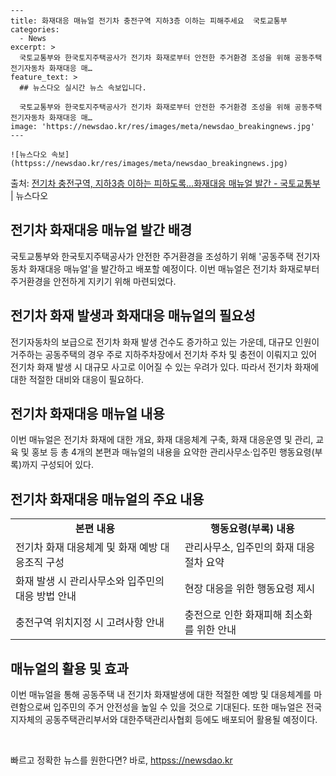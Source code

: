     ---
    title: 화재대응 매뉴얼 전기차 충전구역 지하3층 이하는 피해주세요  국토교통부
    categories:
      - News
    excerpt: >
      국토교통부와 한국토지주택공사가 전기차 화재로부터 안전한 주거환경 조성을 위해 공동주택 전기자동차 화재대응 매…
    feature_text: >
      ## 뉴스다오 실시간 뉴스 속보입니다.
    
      국토교통부와 한국토지주택공사가 전기차 화재로부터 안전한 주거환경 조성을 위해 공동주택 전기자동차 화재대응 매…
    image: 'https://newsdao.kr/res/images/meta/newsdao_breakingnews.jpg'
    ---
    
    ![뉴스다오 속보](httpss://newsdao.kr/res/images/meta/newsdao_breakingnews.jpg)

<p>출처: <a href="httpss://newsdao.kr/2763" rel="dofollow">전기차 충전구역, 지하3층 이하는 피하도록…화재대응 매뉴얼 발간 - 국토교통부</a> | 뉴스다오</p>

<h2 data-ke-size="size26">전기차 화재대응 매뉴얼 발간 배경</h2>
<p data-ke-size="size16">국토교통부와 한국토지주택공사가 안전한 주거환경을 조성하기 위해 '공동주택 전기자동차 화재대응 매뉴얼'을 발간하고 배포할 예정이다. 이번 매뉴얼은 전기차 화재로부터 주거환경을 안전하게 지키기 위해 마련되었다.</p>

<h2 data-ke-size="size26">전기차 화재 발생과 화재대응 매뉴얼의 필요성</h2>
<p data-ke-size="size16">전기자동차의 보급으로 전기차 화재 발생 건수도 증가하고 있는 가운데, 대규모 인원이 거주하는 공동주택의 경우 주로 지하주차장에서 전기차 주차 및 충전이 이뤄지고 있어 전기차 화재 발생 시 대규모 사고로 이어질 수 있는 우려가 있다. 따라서 전기차 화재에 대한 적절한 대비와 대응이 필요하다.</p>

<h2 data-ke-size="size26">전기차 화재대응 매뉴얼 내용</h2>
<p data-ke-size="size16">이번 매뉴얼은 전기차 화재에 대한 개요, 화재 대응체계 구축, 화재 대응운영 및 관리, 교육 및 홍보 등 총 4개의 본편과 매뉴얼의 내용을 요약한 관리사무소·입주민 행동요령(부록)까지 구성되어 있다.</p>

<h2 data-ke-size="size26">전기차 화재대응 매뉴얼의 주요 내용</h2>
<table>
	<tr>
		<td style="text-align: center; height: 17px;"><b>본편 내용</b></td>
		<td style="text-align: center; height: 17px;"><b>행동요령(부록) 내용</b></td>
	</tr>
	<tr>
		<td style="text-align: left;">전기차 화재 대응체계 및 화재 예방 대응조직 구성</td>
		<td style="text-align: left;">관리사무소, 입주민의 화재 대응 절차 요약</td>
	</tr>
	<tr>
		<td style="text-align: left;">화재 발생 시 관리사무소와 입주민의 대응 방법 안내</td>
		<td style="text-align: left;">현장 대응을 위한 행동요령 제시</td>
	</tr>
	<tr>
		<td style="text-align: left;">충전구역 위치지정 시 고려사항 안내</td>
		<td style="text-align: left;">충전으로 인한 화재피해 최소화를 위한 안내</td>
	</tr>
</table>

<h2 data-ke-size="size26">매뉴얼의 활용 및 효과</h2>
<p data-ke-size="size16">이번 매뉴얼을 통해 공동주택 내 전기차 화재발생에 대한 적절한 예방 및 대응체계를 마련함으로써 입주민의 주거 안전성을 높일 수 있을 것으로 기대된다. 또한 매뉴얼은 전국 지자체의 공동주택관리부서와 대한주택관리사협회 등에도 배포되어 활용될 예정이다.</p>

<p data-ke-size="size16">&nbsp;</p> 

빠르고 정확한 뉴스를 원한다면? 바로, <a href="httpss://newsdao.kr" rel="dofollow">httpss://newsdao.kr</a>


    
